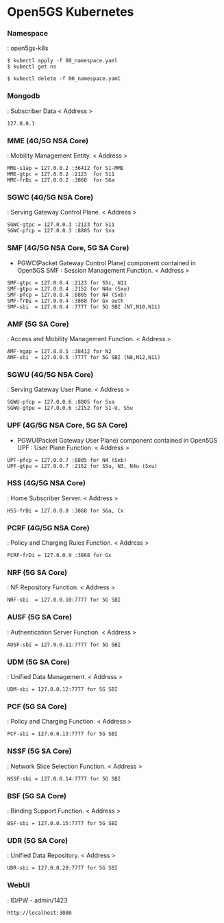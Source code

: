 # Open5GS Kubernetes

### Namespace
: open5gs-k8s
```
$ kubectl apply -f 00_namespace.yaml
$ kubectl get ns

$ kubectl delete -f 00_namespace.yaml
```

### Mongodb
: Subscriber Data
< Address >
```
127.0.0.1
```

### MME (4G/5G NSA Core)
: Mobility Management Entity.
< Address >
```
MME-s1ap = 127.0.0.2 :36412 for S1-MME
MME-gtpc = 127.0.0.2 :2123  for S11
MME-frDi = 127.0.0.2 :3868  for S6a
```

### SGWC (4G/5G NSA Core)
: Serving Gateway Control Plane.
< Address >
```
SGWC-gtpc = 127.0.0.3 :2123 for S11
SGWC-pfcp = 127.0.0.3 :8805 for Sxa
```

### SMF (4G/5G NSA Core, 5G SA Core)
- PGWC(Packet Gateway Control Plane) component contained in Open5GS SMF
: Session Management Function.
< Address >
```
SMF-gtpc = 127.0.0.4 :2123 for S5c, N11
SMF-gtpu = 127.0.0.4 :2152 for N4u (Sxu)
SMF-pfcp = 127.0.0.4 :8805 for N4 (Sxb)
SMF-frDi = 127.0.0.4 :3868 for Gx auth
SMF-sbi  = 127.0.0.4 :7777 for 5G SBI (N7,N10,N11)
```

### AMF (5G SA Core)
: Access and Mobility Management Function.
< Address >
```
AMF-ngap = 127.0.0.5 :38412 for N2
AMF-sbi  = 127.0.0.5 :7777 for 5G SBI (N8,N12,N11)
```

### SGWU (4G/5G NSA Core)
: Serving Gateway User Plane.
< Address >
```
SGWU-pfcp = 127.0.0.6 :8805 for Sxa
SGWU-gtpu = 127.0.0.6 :2152 for S1-U, S5u
```

### UPF (4G/5G NSA Core, 5G SA Core)
- PGWU(Packet Gateway User Plane) component contained in Open5GS UPF
: User Plane Function.
< Address >
```
UPF-pfcp = 127.0.0.7 :8805 for N4 (Sxb)
UPF-gtpu = 127.0.0.7 :2152 for S5u, N3, N4u (Sxu)
```

### HSS (4G/5G NSA Core)
: Home Subscriber Server.
< Address >
```
HSS-frDi = 127.0.0.8 :3868 for S6a, Cx
```

### PCRF (4G/5G NSA Core)
: Policy and Charging Rules Function.
< Address >
```
PCRF-frDi = 127.0.0.9 :3868 for Gx
```

### NRF (5G SA Core)
: NF Repository Function.
< Address >
```
NRF-sbi  = 127.0.0.10:7777 for 5G SBI
```

### AUSF (5G SA Core)
: Authentication Server Function.
< Address >
```
AUSF-sbi = 127.0.0.11:7777 for 5G SBI
```

### UDM (5G SA Core)
: Unified Data Management.
< Address >
```
UDM-sbi = 127.0.0.12:7777 for 5G SBI
```

### PCF (5G SA Core)
: Policy and Charging Function.
< Address >
```
PCF-sbi = 127.0.0.13:7777 for 5G SBI
```

### NSSF (5G SA Core)
: Network Slice Selection Function.
< Address >
```
NSSF-sbi = 127.0.0.14:7777 for 5G SBI
```

### BSF (5G SA Core)
: Binding Support Function.
< Address >
```
BSF-sbi = 127.0.0.15:7777 for 5G SBI
```

### UDR (5G SA Core)
: Unified Data Repository.
< Address >
```
UDR-sbi = 127.0.0.20:7777 for 5G SBI
```

### WebUI
: ID/PW - admin/1423
```
http://localhost:3000
```
